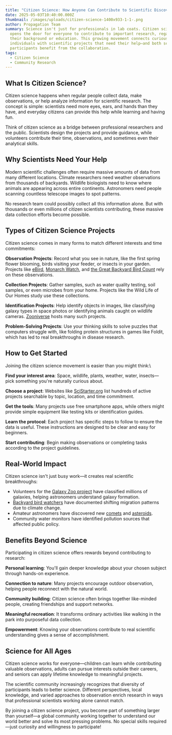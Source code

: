 ```yaml
---
title: "Citizen Science: How Anyone Can Contribute to Scientific Discovery"
date: 2025-05-03T10:40:00.000Z
thumbnail: /images/uploads/citizen-science-1400x933-1-1-.png
author: Propagation Team
summary: Science isn't just for professionals in lab coats. Citizen science
  opens the door for everyone to contribute to important research, regardless of
  their background or education. This growing movement connects curious
  individuals with scientific projects that need their help—and both science and
  participants benefit from the collaboration.
tags:
  - Citizen Science
  - Community Research
---
```

## **What Is Citizen Science?**

Citizen science happens when regular people collect data, make observations, or help analyze information for scientific research. The concept is simple: scientists need more eyes, ears, and hands than they have, and everyday citizens can provide this help while learning and having fun.

Think of citizen science as a bridge between professional researchers and the public. Scientists design the projects and provide guidance, while volunteers contribute their time, observations, and sometimes even their analytical skills.

## **Why Scientists Need Your Help**

Modern scientific challenges often require massive amounts of data from many different locations. Climate researchers need weather observations from thousands of backyards. Wildlife biologists need to know where animals are appearing across entire continents. Astronomers need people scanning countless telescope images to spot patterns.

No research team could possibly collect all this information alone. But with thousands or even millions of citizen scientists contributing, these massive data collection efforts become possible.

## **Types of Citizen Science Projects**

Citizen science comes in many forms to match different interests and time commitments:

**Observation Projects**: Record what you see in nature, like the first spring flower blooming, birds visiting your feeder, or insects in your garden. Projects like [eBird](https://science.ebird.org/en), [Monarch Watch](https://monarchwatch.org/), and [the Great Backyard Bird Count](https://www.birdcount.org/) rely on these observations.

**Collection Projects**: Gather samples, such as water quality testing, soil samples, or even microbes from your home. Projects like the Wild Life of Our Homes study use these collections.

**Identification Projects**: Help identify objects in images, like classifying galaxy types in space photos or identifying animals caught on wildlife cameras. [Zooniverse](https://www.zooniverse.org/) hosts many such projects.

**Problem-Solving Projects**: Use your thinking skills to solve puzzles that computers struggle with, like folding protein structures in games like Foldit, which has led to real breakthroughs in disease research.

## **How to Get Started**

Joining the citizen science movement is easier than you might think:\

**Find your interest area**: Space, wildlife, plants, weather, water, insects—pick something you're naturally curious about.

**Choose a project**: Websites like [SciStarter.org](https://scistarter.org/) list hundreds of active projects searchable by topic, location, and time commitment.

**Get the tools**: Many projects use free smartphone apps, while others might provide simple equipment like testing kits or identification guides.

**Learn the protocol**: Each project has specific steps to follow to ensure the data is useful. These instructions are designed to be clear and easy for beginners.

**Start contributing**: Begin making observations or completing tasks according to the project guidelines.

## **Real-World Impact**

Citizen science isn't just busy work—it creates real scientific breakthroughs:

* Volunteers for the [Galaxy Zoo project](https://www.zooniverse.org/projects/zookeeper/galaxy-zoo/) have classified millions of galaxies, helping astronomers understand galaxy formation.
* [Backyard bird watchers](https://www.birdcount.org/citizen-science-be-part-of-something-bigger/) have documented shifting migration patterns due to climate change.
* Amateur astronomers have discovered new [comets](https://en.wikipedia.org/wiki/Comet) and [asteroids](https://en.wikipedia.org/wiki/Asteroid).
* Community water monitors have identified pollution sources that affected public policy.

## **Benefits Beyond Science**

Participating in citizen science offers rewards beyond contributing to research:

**Personal learning**: You'll gain deeper knowledge about your chosen subject through hands-on experience.

**Connection to nature**: Many projects encourage outdoor observation, helping people reconnect with the natural world.

**Community building**: Citizen science often brings together like-minded people, creating friendships and support networks.

**Meaningful recreation**: It transforms ordinary activities like walking in the park into purposeful data collection.

**Empowerment**: Knowing your observations contribute to real scientific understanding gives a sense of accomplishment.

## **Science for All Ages**

Citizen science works for everyone—children can learn while contributing valuable observations, adults can pursue interests outside their careers, and seniors can apply lifetime knowledge to meaningful projects.

The scientific community increasingly recognizes that diversity of participants leads to better science. Different perspectives, local knowledge, and varied approaches to observation enrich research in ways that professional scientists working alone cannot match.

By joining a citizen science project, you become part of something larger than yourself—a global community working together to understand our world better and solve its most pressing problems. No special skills required—just curiosity and willingness to participate!
